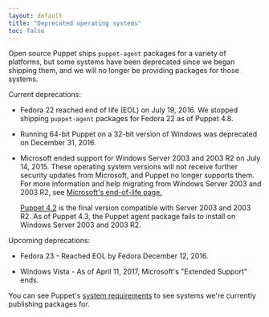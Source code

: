 ```yaml
---
layout: default
title: "Deprecated operating systems"
toc: false
---
```


Open source Puppet ships `puppet-agent` packages for a variety of platforms, but some systems have been deprecated since we began shipping them, and we will no longer be providing packages for those systems. 

Current deprecations:

* Fedora 22 reached end of life (EOL) on July 19, 2016. We stopped shipping `puppet-agent` packages for Fedora 22 as of Puppet 4.8.

* Running 64-bit Puppet on a 32-bit version of Windows was deprecated on December 31, 2016. 

* Microsoft ended support for Windows Server 2003 and 2003 R2 on July 14, 2015. These operating system versions will not receive further security updates from Microsoft, and Puppet no longer supports them. For more information and help migrating from Windows Server 2003 and 2003 R2, see [Microsoft's end-of-life page.](https://www.microsoft.com/en-us/server-cloud/products/windows-server-2003/)

  [Puppet 4.2](/puppet/4.2/) is the final version compatible with Server 2003 and 2003 R2. As of Puppet 4.3, the Puppet agent package fails to install on Windows Server 2003 and 2003 R2.


Upcoming deprecations:

* Fedora 23 - Reached EOL by Fedora December 12, 2016.

* Windows Vista - As of April 11, 2017, Microsoft's "Extended Support" ends.

You can see Puppet's [system requirements](./system_requirements.html) to see systems we're currently publishing packages for.

